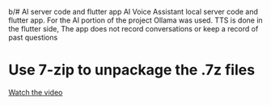 b/# AI server code and flutter app
 AI Voice Assistant local server code and flutter app. For the AI portion of the project Ollama was used.
 TTS is done in the flutter side, The app does not record conversations or keep a record of past questions

# Use 7-zip to unpackage the .7z files

[Watch the video](https://raw.githubusercontent.com/PopleZoo/AI-server-code-and-flutter-app/main/blob/Demo.mp4)

